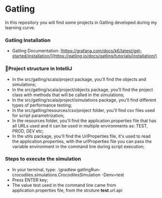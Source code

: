 # Gatling
In this repository you will find some projects in Gatling developed during my learning curve.

### **Gatling Installation**
- Gatling Documentation: [https://grafana.com/docs/k6/latest/get-started/installation/](https://gatling.io/docs/gatling/tutorials/installation/)

### 📂**Project structure in IntelliJ**

- In the src/gatling/scala/project package, you'll find the objects and simulations;
- In the src/gatling/scala/project/objects package, you'll find the project class with methods that will be called in the simulations;
- In the src/gatling/scala/project/simulations package, you'll find different types of performance testing;
- In the src/gatling/resources/csv/project folder, you'll find csv files used for script parametrization;
- In the resources folder, you'll find the application.properties file that has all URLs used and it can be used in multiple environments as: TEST, PROD, DEV etc;
- In the utils package, you'll find the UrlProperties file, it's used to read the application.properties, with the urlProperties file you can pass the variable environment in the command line during script execution;


### **Steps to execute the simulation**
- In your terminal, type: .\gradlew gatlingRun-crocodiles.simulations.CrocodilesSimulation -Denv=test
- Press ENTER key;
- The value test used in the command line came from application.properties file, from the struture **test**.url.api
